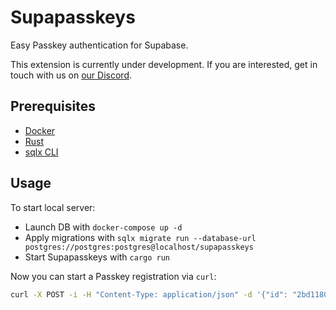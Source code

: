 # Supapasskeys
Easy Passkey authentication for Supabase.

This extension is currently under development. If you are interested, get in touch with us on [our Discord](https://discord.gg/QaCTXq2Gxm).

## Prerequisites

- [Docker](https://docs.docker.com/get-docker/)
- [Rust](https://www.rust-lang.org/tools/install)
- [sqlx CLI](https://github.com/launchbadge/sqlx/tree/main/sqlx-cli#install)

## Usage
To start local server:

 - Launch DB with `docker-compose up -d`
 - Apply migrations with `sqlx migrate run --database-url postgres://postgres:postgres@localhost/supapasskeys`
 - Start Supapasskeys with `cargo run`

Now you can start a Passkey registration via `curl`:

```bash
curl -X POST -i -H "Content-Type: application/json" -d '{"id": "2bd11802-1fe3-4260-b741-482082226348", "name": "jan.ehrhardt@gmail.com", "display_name": "Jan"}' http://localhost:8000/passkeys/
```
